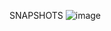 SNAPSHOTS
![image](https://github.com/SahilBassan/eLearning/assets/106173596/64f31500-fd15-43d7-895d-ef02c8ccf776)
